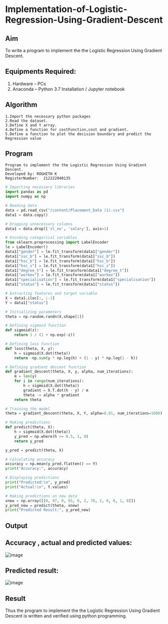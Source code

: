 # Implementation-of-Logistic-Regression-Using-Gradient-Descent

## Aim
To write a program to implement the the Logistic Regression Using Gradient Descent.

## Equipments Required:
1. Hardware – PCs
2. Anaconda – Python 3.7 Installation / Jupyter notebook

## Algorithm
```
1.Import the necessary python packages
2.Read the dataset.
3.Define X and Y array.
4.Define a function for costFunction,cost and gradient.
5.Define a function to plot the decision boundary and predict the Regression value
```

## Program

```
Program to implement the the Logistic Regression Using Gradient Descent.
Developed by: ROGHITH K
RegisterNumber:  212222040135
```

```python
# Importing necessary libraries
import pandas as pd
import numpy as np

# Reading data
data = pd.read_csv("/content/Placement_Data (1).csv")
data1 = data.copy()

# Dropping unnecessary columns
data1 = data.drop(['sl_no', 'salary'], axis=1)

# Encoding categorical variables
from sklearn.preprocessing import LabelEncoder
le = LabelEncoder()
data1["gender"] = le.fit_transform(data1["gender"])
data1["ssc_b"] = le.fit_transform(data1["ssc_b"])
data1["hsc_b"] = le.fit_transform(data1["hsc_b"])
data1["hsc_s"] = le.fit_transform(data1["hsc_s"])
data1["degree_t"] = le.fit_transform(data1["degree_t"])
data1["workex"] = le.fit_transform(data1["workex"])
data1["specialisation"] = le.fit_transform(data1["specialisation"])
data1["status"] = le.fit_transform(data1["status"])

# Extracting features and target variable
X = data1.iloc[:, :-1]
Y = data1["status"]

# Initializing parameters
theta = np.random.randn(X.shape[1])

# Defining sigmoid function
def sigmoid(z):
    return 1 / (1 + np.exp(-z))

# Defining loss function
def loss(theta, X, y):
    h = sigmoid(X.dot(theta))
    return -np.sum(y * np.log(h) + (1 - y) * np.log(1 - h))

# Defining gradient descent function
def gradient_descent(theta, X, y, alpha, num_iterations):
    m = len(y)
    for i in range(num_iterations):
        h = sigmoid(X.dot(theta))
        gradient = X.T.dot(h - y) / m
        theta -= alpha * gradient
    return theta

# Training the model
theta = gradient_descent(theta, X, Y, alpha=0.01, num_iterations=1000)

# Making predictions
def predict(theta, X):
    h = sigmoid(X.dot(theta))
    y_pred = np.where(h >= 0.5, 1, 0)
    return y_pred

y_pred = predict(theta, X)

# Calculating accuracy
accuracy = np.mean(y_pred.flatten() == Y)
print("Accuracy:", accuracy)

# Displaying predictions
print("Predicted:\n", y_pred)
print("Actual:\n", Y.values)

# Making predictions on new data
xnew = np.array([[0, 87, 0, 95, 0, 2, 78, 2, 0, 0, 1, 0]])
y_pred_new = predict(theta, xnew)
print("Predicted Result:", y_pred_new)

```
## Output
## Accuracy , actual and predicted values:

![image](https://github.com/SudharsanamRK/-Implementation-of-Logistic-Regression-Using-Gradient-Descent/assets/115523484/eb850aee-2335-4f44-972b-3918adb147bf)

## Predicted result:
![image](https://github.com/SudharsanamRK/-Implementation-of-Logistic-Regression-Using-Gradient-Descent/assets/115523484/2945c8a6-1679-4b6b-b3bd-17f528c8f61a)


## Result
Thus the program to implement the the Logistic Regression Using Gradient Descent is written and verified using python programming.

